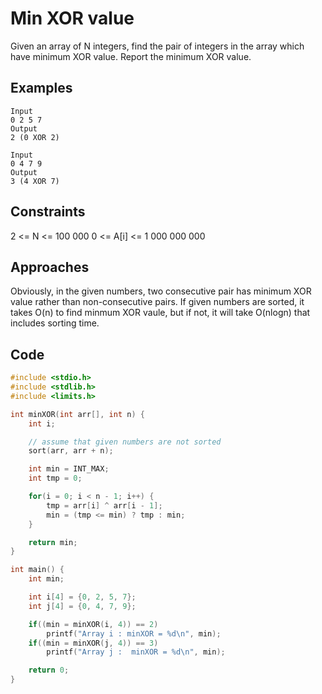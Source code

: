 # Min XOR value

Given an array of N integers, find the pair of integers in the array which have minimum XOR value. Report the minimum XOR value.

## Examples

```
Input 
0 2 5 7 
Output 
2 (0 XOR 2)
```

```
Input 
0 4 7 9 
Output 
3 (4 XOR 7)
```

## Constraints 

2 <= N <= 100 000 
0 <= A[i] <= 1 000 000 000

## Approaches

Obviously, in the given numbers, two consecutive pair has minimum XOR value rather than non-consecutive pairs.
If given numbers are sorted, it takes O(n) to find minmum XOR vaule, but if not, it will take O(nlogn) that includes sorting time.

## Code

```c
#include <stdio.h>
#include <stdlib.h>
#include <limits.h>

int minXOR(int arr[], int n) {
    int i;

    // assume that given numbers are not sorted 
    sort(arr, arr + n);

    int min = INT_MAX;
    int tmp = 0;

    for(i = 0; i < n - 1; i++) {
        tmp = arr[i] ^ arr[i - 1];
        min = (tmp <= min) ? tmp : min;
    }

    return min;
}

int main() {
    int min;

    int i[4] = {0, 2, 5, 7};
    int j[4] = {0, 4, 7, 9};

    if((min = minXOR(i, 4)) == 2)
        printf("Array i : minXOR = %d\n", min);
    if((min = minXOR(j, 4)) == 3)
        printf("Array j :  minXOR = %d\n", min);

    return 0; 
}
```
